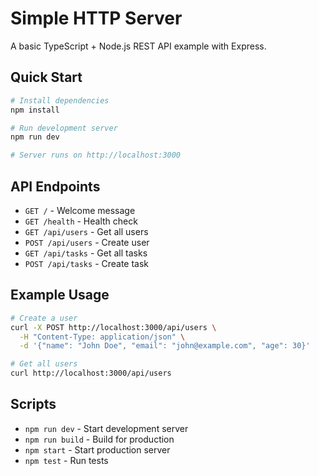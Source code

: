 # Simple HTTP Server

A basic TypeScript + Node.js REST API example with Express.

## Quick Start

```bash
# Install dependencies
npm install

# Run development server
npm run dev

# Server runs on http://localhost:3000
```

## API Endpoints

- `GET /` - Welcome message
- `GET /health` - Health check
- `GET /api/users` - Get all users
- `POST /api/users` - Create user
- `GET /api/tasks` - Get all tasks
- `POST /api/tasks` - Create task

## Example Usage

```bash
# Create a user
curl -X POST http://localhost:3000/api/users \
  -H "Content-Type: application/json" \
  -d '{"name": "John Doe", "email": "john@example.com", "age": 30}'

# Get all users
curl http://localhost:3000/api/users
```

## Scripts

- `npm run dev` - Start development server
- `npm run build` - Build for production
- `npm start` - Start production server
- `npm test` - Run tests
